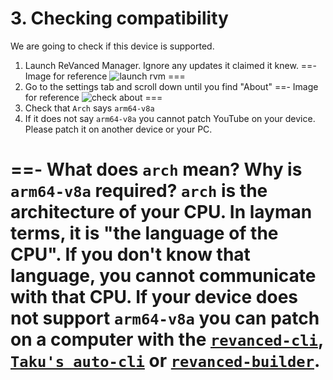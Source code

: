 # 3. Checking compatibility

We are going to check if this device is supported.

1. Launch ReVanced Manager. Ignore any updates it claimed it knew.
==- Image for reference
![launch rvm](https://github.com/SodaWithoutSparkles/ReVanced-troubleshooting-guide/blob/main/screenshots/040-first_launch_manager.jpg?raw=true)
===
2. Go to the settings tab and scroll down until you find "About"
==- Image for reference
![check about](https://github.com/SodaWithoutSparkles/ReVanced-troubleshooting-guide/blob/main/screenshots/050-check_about.jpg?raw=true)
===
3. Check that `Arch` says `arm64-v8a`
4. If it does not say `arm64-v8a` you cannot patch YouTube on your device. Please patch it on another device or your PC.

==- What does `arch` mean? Why is `arm64-v8a` required?
`arch` is the architecture of your CPU. In layman terms, it is "the language of the CPU". If you don't know that language, you cannot communicate with that CPU. If your device does not support `arm64-v8a` you can patch on a computer with the [`revanced-cli`](/06-revanced-cli.md), [`Taku's auto-cli`](https://github.com/taku-nm/auto-cli) or [`revanced-builder`](https://github.com/reisxd/revanced-builder).
===
